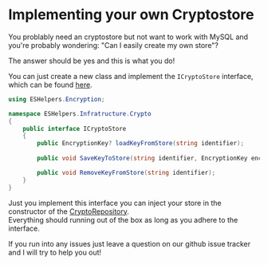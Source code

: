 # Implementing your own Cryptostore
You problably need an cryptostore but not want to work with MySQL and you're
probably wondering: "Can I easily create my own store"?

The answer should be yes and this is what you do!

You can just create a new class and implement the `ICryptoStore` interface, which can be found [here](https://github.com/weemen/ESHelpers/blob/master/ESHelpers/Infratructure/Crypto/ICryptoStore.cs).

```c#
using ESHelpers.Encryption;

namespace ESHelpers.Infratructure.Crypto
{
    public interface ICryptoStore
    {
        public EncryptionKey? loadKeyFromStore(string identifier);
        
        public void SaveKeyToStore(string identifier, EncryptionKey encryptionKey);

        public void RemoveKeyFromStore(string identifier);
    }
}
```

Just you implement this interface you can inject your store in the constructor of the [CryptoRepository](https://github.com/weemen/ESHelpers/blob/master/ESHelpers/Infratructure/Crypto/CryptoRepository.cs).  
Everything should running out of the box as long as you adhere to the interface.

If you run into any issues just leave a question on our github issue tracker and I will try to help you out!